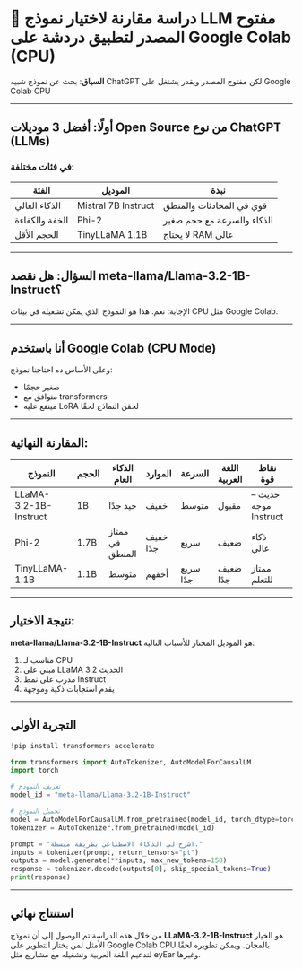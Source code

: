 # 🧠 دراسة مقارنة لاختيار نموذج LLM مفتوح المصدر لتطبيق دردشة على Google Colab (CPU)

**السياق**: بحث عن نموذج شبيه ChatGPT لكن مفتوح المصدر ويقدر يشتغل على Google Colab CPU

---

## أولًا: أفضل 3 موديلات Open Source من نوع ChatGPT (LLMs)

### في فئات مختلفة:

| الفئة | الموديل | نبذة |
|--------|-------------|--------|
| الذكاء العالي | Mistral 7B Instruct | قوي في المحادثات والمنطق |
| الخفة والكفاءة | Phi-2 | الذكاء والسرعة مع حجم صغير |
| الحجم الأقل | TinyLLaMA 1.1B | لا يحتاج RAM عالي |

---

## السؤال: هل نقصد meta-llama/Llama-3.2-1B-Instruct؟

الإجابة: نعم. هذا هو النموذج الذي يمكن تشغيله في بيئات CPU مثل Google Colab.

---

## أنا باستخدم Google Colab (CPU Mode)

وعلى الأساس ده احتاجنا نموذج:
- صغير حجمًا
- متوافق مع transformers
- مينفع عليه LoRA لحقن النماذج لحقًا


---

## المقارنة النهائية:

| النموذج                  | الحجم   | الذكاء العام | الموارد | السرعة | اللغة العربية | نقاط قوة | نقاط ضعف |
|--------------------------|---------|------------------|----------------------|------------------|------------------------|---------------|--------------|
| LLaMA-3.2-1B-Instruct    | 1B      | جيد جدًا         | خفيف                 | متوسط             | مقبول                 | حديث – موجه Instruct | قليل التوسيق |
| Phi-2                    | 1.7B    | ممتاز في المنطق  | خفيف جدًا            | سريع              | ضعيف                  | ذكاء عالي | لا يفهم عربي |
| TinyLLaMA-1.1B           | 1.1B    | متوسط            | أخفهم                | سريع جدًا         | ضعيف جدًا             | ممتاز للتعلم | استجابات سطحية |

---

## نتيجة الاختيار:

**meta-llama/Llama-3.2-1B-Instruct** هو الموديل المختار للأسباب التالية:

1. مناسب لـ CPU
2. مبني على LLaMA 3.2 الحديث
3. مدرب على نمط Instruct
4. يقدم استجابات ذكية وموجهة

---

## التجربة الأولى

```python
!pip install transformers accelerate

from transformers import AutoTokenizer, AutoModelForCausalLM
import torch

# تعريف النموذج
model_id = "meta-llama/Llama-3.2-1B-Instruct"

# تحميل النموذج
model = AutoModelForCausalLM.from_pretrained(model_id, torch_dtype=torch.float32)
tokenizer = AutoTokenizer.from_pretrained(model_id)

prompt = "اشرح لي الذكاء الاصطناعي بطريقة مبسطة."
inputs = tokenizer(prompt, return_tensors="pt")
outputs = model.generate(**inputs, max_new_tokens=150)
response = tokenizer.decode(outputs[0], skip_special_tokens=True)
print(response)
```

---

## استنتاج نهائي

من خلال هذه الدراسة تم الوصول إلى أن نموذج **LLaMA-3.2-1B-Instruct** هو الخيار الأمثل لمن يختار التطوير على Google Colab CPU بالمجان. ويمكن تطويره لحقًا لتدعيم اللغة العربية وتشغيله مع مشاريع مثل eyEar وغيرها.


